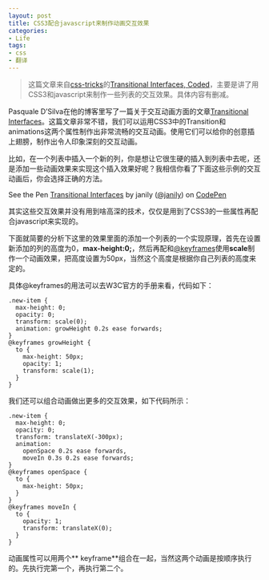 ```yaml
---
layout: post
title: CSS3配合javascript来制作动画交互效果
categories:
- Life
tags:
- css
- 翻译
---
```


> 这篇文章来自[css-tricks](http://css-tricks.com/transitional-interfaces-coded/)的[Transitional Interfaces, Coded](http://css-tricks.com/transitional-interfaces-coded/)，主要是讲了用CSS3和javascript来制作一些列表的交互效果。具体内容有删减。

Pasquale D’Silva在他的博客里写了一篇关于交互动画方面的文章[Transitional Interfaces](https://medium.com/design-ux/926eb80d64e3)。这篇文章非常不错，我们可以运用CSS3中的Transition和animations这两个属性制作出非常流畅的交互动画。使用它们可以给你的创意插上翅膀，制作出令人印象深刻的交互动画。

比如，在一个列表中插入一个新的列，你是想让它很生硬的插入到列表中去呢，还是添加一些动画效果来实现这个插入效果好呢？我相信你看了下面这些示例的交互动画后，你会选择正确的方法。

<p data-height="268" data-theme-id="0" data-slug-hash="JdALD" data-user="janily" data-default-tab="result" class='codepen'>See the Pen <a href='http://codepen.io/janily/pen/JdALD'>Transitional Interfaces</a> by janily (<a href='http://codepen.io/janily'>@janily</a>) on <a href='http://codepen.io'>CodePen</a></p>
<script async src="//codepen.io/assets/embed/ei.js"></script>

其实这些交互效果并没有用到啥高深的技术，仅仅是用到了CSS3的一些属性再配合javascript来实现的。

下面就简要的分析下这里的效果里面的添加一个列表的一个实现原理，首先在设置新添加的列的高度为0，**max-height:0;**，然后再配和[@keyframes](http://css-tricks.com/snippets/css/keyframe-animation-syntax/)使用**scale**制作一个动画效果，把高度设置为50px，当然这个高度是根据你自己列表的高度来定的。

具体@keyframes的用法可以去W3C官方的手册来看，代码如下：

    .new-item {
	  max-height: 0;
	  opacity: 0;
	  transform: scale(0);
	  animation: growHeight 0.2s ease forwards;
	}
	@keyframes growHeight {
	  to { 
	    max-height: 50px;
	    opacity: 1;
	    transform: scale(1);
	  }
	}

我们还可以组合动画做出更多的交互效果，如下代码所示：

    .new-item {
	  max-height: 0;
	  opacity: 0;
	  transform: translateX(-300px);
	  animation: 
	    openSpace 0.2s ease forwards,
	    moveIn 0.3s 0.2s ease forwards;
	}
	@keyframes openSpace {
	  to { 
	    max-height: 50px;
	  }
	}
	@keyframes moveIn {
	  to { 
	    opacity: 1;
	    transform: translateX(0);
	  }
	}

动画属性可以用两个** keyframe**组合在一起，当然这两个动画是按顺序执行的。先执行完第一个，再执行第二个。



